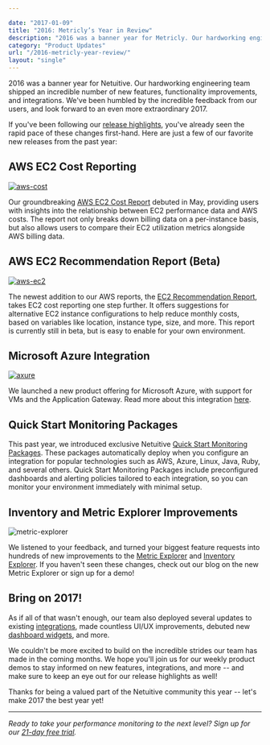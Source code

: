```yaml
---

date: "2017-01-09"
title: "2016: Metricly’s Year in Review"
description: "2016 was a banner year for Metricly. Our hardworking engineering team shipped an incredible number of features, improvements, and integrations."
category: "Product Updates"
url: "/2016-metricly-year-review/"
layout: "single"
---
```


2016 was a banner year for Netuitive. Our hardworking engineering team shipped an incredible number of new features, functionality improvements, and integrations. We've been humbled by the incredible feedback from our users, and look forward to an even more extraordinary 2017.

If you've been following our [release highlights](/category/release-highlights), you've already seen the rapid pace of these changes first-hand. Here are just a few of our favorite new releases from the past year:

AWS EC2 Cost Reporting
----------------------

[![aws-cost](https://s3-us-west-2.amazonaws.com/com-netuitive-app-usw2-public/wp-content/uploads/2017/07/AWS-Cost.png)](https://s3-us-west-2.amazonaws.com/com-netuitive-app-usw2-public/wp-content/uploads/2017/07/AWS-Cost.png)

Our groundbreaking [AWS EC2 Cost Report](/demystify-your-ec2-cost-analysis) debuted in May, providing users with insights into the relationship between EC2 performance data and AWS costs. The report not only breaks down billing data on a per-instance basis, but also allows users to compare their EC2 utilization metrics alongside AWS billing data.

AWS EC2 Recommendation Report (Beta)
------------------------------------

[![aws-ec2](https://s3-us-west-2.amazonaws.com/com-netuitive-app-usw2-public/wp-content/uploads/2017/07/AWS-EC2.jpg)](https://s3-us-west-2.amazonaws.com/com-netuitive-app-usw2-public/wp-content/uploads/2017/07/AWS-EC2.jpg)

The newest addition to our AWS reports, the [EC2 Recommendation Report](/ec2-cost-analysis-recommendations), takes EC2 cost reporting one step further. It offers suggestions for alternative EC2 instance configurations to help reduce monthly costs, based on variables like location, instance type, size, and more. This report is currently still in beta, but is easy to enable for your own environment.

Microsoft Azure Integration
---------------------------

[![axure](https://s3-us-west-2.amazonaws.com/com-netuitive-app-usw2-public/wp-content/uploads/2017/07/Axure.png)](https://s3-us-west-2.amazonaws.com/com-netuitive-app-usw2-public/wp-content/uploads/2017/07/Axure.png)

We launched a new product offering for Microsoft Azure, with support for VMs and the Application Gateway. Read more about this integration [here](/introducing-microsoft-azure-integration).

Quick Start Monitoring Packages
-------------------------------

This past year, we introduced exclusive Netuitive [Quick Start Monitoring Packages](/aws-monitoring-best-practices-using-pre-configured-dashboards). These packages automatically deploy when you configure an integration for popular technologies such as AWS, Azure, Linux, Java, Ruby, and several others. Quick Start Monitoring Packages include preconfigured dashboards and alerting policies tailored to each integration, so you can monitor your environment immediately with minimal setup.

Inventory and Metric Explorer Improvements
------------------------------------------

![metric-explorer](https://s3-us-west-2.amazonaws.com/com-netuitive-app-usw2-public/wp-content/uploads/2017/07/Metric-Explorer-1024x535.png)

We listened to your feedback, and turned your biggest feature requests into hundreds of new improvements to the [Metric Explorer](/feature-highlight-metric-explorer) and [Inventory Explorer](https://help.app.netuitive.com/Content/Inventory/inventory_explorer.htm). If you haven't seen these changes, check out our blog on the new Metric Explorer or sign up for a demo!

Bring on 2017!
--------------

As if all of that wasn't enough, our team also deployed several updates to existing [integrations](/integrations), made countless UI/UX improvements, debuted new [dashboard widgets](https://help.netuitive.com/Content/Dashboards/Widgets/widget_library.htm), and more.

We couldn't be more excited to build on the incredible strides our team has made in the coming months. We hope you'll join us for our weekly product demos to stay informed on new features, integrations, and more -- and make sure to keep an eye out for our release highlights as well!

Thanks for being a valued part of the Netuitive community this year -- let's make 2017 the best year yet!

* * * * *

*Ready to take your performance monitoring to the next level? Sign up for our [21-day free trial](/signup).*

